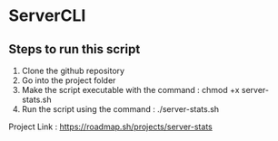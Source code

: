 # ServerCLI

## Steps to run this script
1. Clone the github repository
2. Go into the project folder
3. Make the script executable with the command : chmod +x server-stats.sh
4. Run the script using the command : ./server-stats.sh

Project Link : https://roadmap.sh/projects/server-stats
